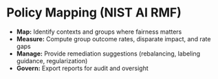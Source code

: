 # Policy Mapping (NIST AI RMF)

- **Map:** Identify contexts and groups where fairness matters
- **Measure:** Compute group outcome rates, disparate impact, and rate gaps
- **Manage:** Provide remediation suggestions (rebalancing, labeling guidance, regularization)
- **Govern:** Export reports for audit and oversight

